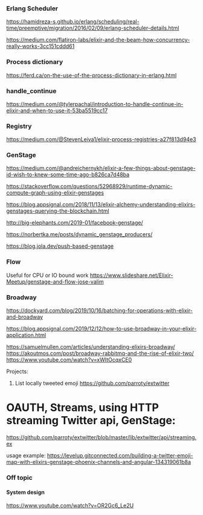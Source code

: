 ### Erlang Scheduler
https://hamidreza-s.github.io/erlang/scheduling/real-time/preemptive/migration/2016/02/09/erlang-scheduler-details.html

https://medium.com/flatiron-labs/elixir-and-the-beam-how-concurrency-really-works-3cc151cddd61

### Process dictionary
https://ferd.ca/on-the-use-of-the-process-dictionary-in-erlang.html

### handle_continue
https://medium.com/@tylerpachal/introduction-to-handle-continue-in-elixir-and-when-to-use-it-53ba5519cc17


### Registry

https://medium.com/@StevenLeiva1/elixir-process-registries-a27f813d94e3

### GenStage

https://medium.com/@andreichernykh/elixir-a-few-things-about-genstage-id-wish-to-knew-some-time-ago-b826ca7d48ba

https://stackoverflow.com/questions/52968929/runtime-dynamic-compute-graph-using-elixir-genstages

https://blog.appsignal.com/2018/11/13/elixir-alchemy-understanding-elixirs-genstages-querying-the-blockchain.html

http://big-elephants.com/2019-01/facebook-genstage/

https://norbertka.me/posts/dynamic_genstage_producers/

https://blog.jola.dev/push-based-genstage


### Flow

Useful for CPU or IO bound work
https://www.slideshare.net/Elixir-Meetup/genstage-and-flow-jose-valim


### Broadway

https://dockyard.com/blog/2019/10/16/batching-for-operations-with-elixir-and-broadway

https://blog.appsignal.com/2019/12/12/how-to-use-broadway-in-your-elixir-application.html

https://samuelmullen.com/articles/understanding-elixirs-broadway/
https://akoutmos.com/post/broadway-rabbitmq-and-the-rise-of-elixir-two/
https://www.youtube.com/watch?v=xWItOcqxCE0


Projects:
1. List locally tweeted emoji
https://github.com/parroty/extwitter
# OAUTH, Streams, using HTTP streaming Twitter api, GenStage:
https://github.com/parroty/extwitter/blob/master/lib/extwitter/api/streaming.ex

usage example:
https://levelup.gitconnected.com/building-a-twitter-emoji-map-with-elixirs-genstage-phoenix-channels-and-angular-134319061b8a



### Off topic

####  System design 
https://www.youtube.com/watch?v=OR2Gc6_Le2U